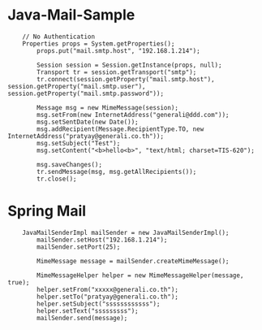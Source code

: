 # Java-Mail-Sample
		// No Authentication
		Properties props = System.getProperties();
	        props.put("mail.smtp.host", "192.168.1.214");

	        Session session = Session.getInstance(props, null);
	        Transport tr = session.getTransport("smtp");
	        tr.connect(session.getProperty("mail.smtp.host"), session.getProperty("mail.smtp.user"),    session.getProperty("mail.smtp.password"));

	        Message msg = new MimeMessage(session);
	        msg.setFrom(new InternetAddress("generali@ddd.com"));
	        msg.setSentDate(new Date());
	        msg.addRecipient(Message.RecipientType.TO, new InternetAddress("pratyay@generali.co.th"));
	        msg.setSubject("Test"); 
	        msg.setContent("<b>hello<b>", "text/html; charset=TIS-620");

	        msg.saveChanges();
	        tr.sendMessage(msg, msg.getAllRecipients());
	        tr.close();
		
	
		

# Spring Mail
		JavaMailSenderImpl mailSender = new JavaMailSenderImpl();
	        mailSender.setHost("192.168.1.214");
	        mailSender.setPort(25);
	         
	        MimeMessage message = mailSender.createMimeMessage();
	        
	        MimeMessageHelper helper = new MimeMessageHelper(message, true);
	        helper.setFrom("xxxxx@generali.co.th");
	        helper.setTo("pratyay@generali.co.th");
	        helper.setSubject("ssssssssssss");
	        helper.setText("sssssssss");
	        mailSender.send(message);
